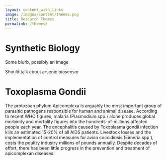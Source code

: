 ```yaml
---
layout: content_with_links
image: /images/content/themes.png
title: Research Themes
permalink: /themes/
---
```


Synthetic Biology
=================

Some blurb, possibly an image

Should talk about arsenic biosensor

Toxoplasma Gondii
=================

The protozoan phylum Apicomplexa is arguably the most important group of parasitic pathogens responsible for human and animal disease. According to recent WHO figures, malaria (Plasmodium spp.) alone produces global morbidity and mortality figures into the hundreds-of-millions affected people each year. The encephalitis caused by Toxoplasma gondii infection kills an estimated 15-20% of all AIDS patients. Livestock losses and the implementation of control measures for avian coccidiosis (Eimeria spp.), costs the poultry industry millions of pounds annually. Despite decades of effort, there has been little progress in the prevention and treatment of apicomplexan diseases.
